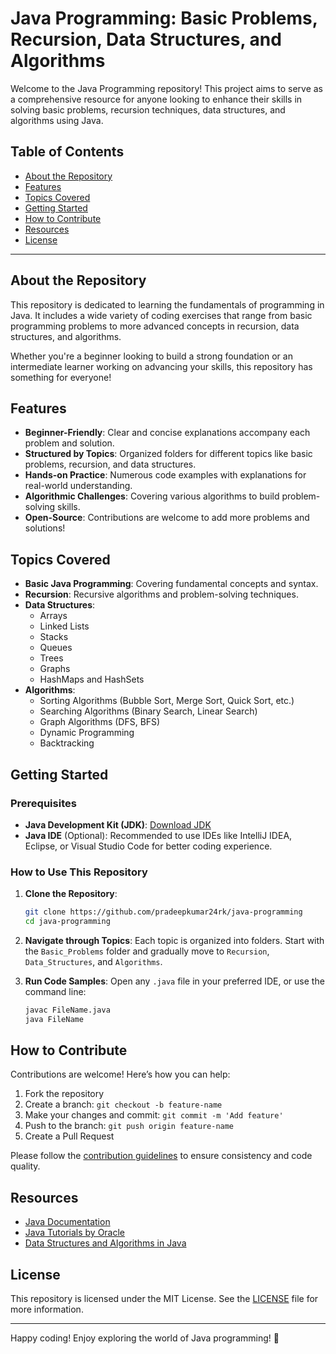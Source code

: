 # Java Programming: Basic Problems, Recursion, Data Structures, and Algorithms

Welcome to the Java Programming repository! This project aims to serve as a comprehensive resource for anyone looking to enhance their skills in solving basic problems, recursion techniques, data structures, and algorithms using Java.

## Table of Contents

- [About the Repository](#about-the-repository)
- [Features](#features)
- [Topics Covered](#topics-covered)
- [Getting Started](#getting-started)
- [How to Contribute](#how-to-contribute)
- [Resources](#resources)
- [License](#license)

---

## About the Repository

This repository is dedicated to learning the fundamentals of programming in Java. It includes a wide variety of coding exercises that range from basic programming problems to more advanced concepts in recursion, data structures, and algorithms.

Whether you're a beginner looking to build a strong foundation or an intermediate learner working on advancing your skills, this repository has something for everyone!

## Features

- **Beginner-Friendly**: Clear and concise explanations accompany each problem and solution.
- **Structured by Topics**: Organized folders for different topics like basic problems, recursion, and data structures.
- **Hands-on Practice**: Numerous code examples with explanations for real-world understanding.
- **Algorithmic Challenges**: Covering various algorithms to build problem-solving skills.
- **Open-Source**: Contributions are welcome to add more problems and solutions!

## Topics Covered

- **Basic Java Programming**: Covering fundamental concepts and syntax.
- **Recursion**: Recursive algorithms and problem-solving techniques.
- **Data Structures**:
  - Arrays
  - Linked Lists
  - Stacks
  - Queues
  - Trees
  - Graphs
  - HashMaps and HashSets
- **Algorithms**:
  - Sorting Algorithms (Bubble Sort, Merge Sort, Quick Sort, etc.)
  - Searching Algorithms (Binary Search, Linear Search)
  - Graph Algorithms (DFS, BFS)
  - Dynamic Programming
  - Backtracking

## Getting Started

### Prerequisites

- **Java Development Kit (JDK)**: [Download JDK](https://www.oracle.com/java/technologies/javase-jdk11-downloads.html)
- **Java IDE** (Optional): Recommended to use IDEs like IntelliJ IDEA, Eclipse, or Visual Studio Code for better coding experience.

### How to Use This Repository

1. **Clone the Repository**:
   ```bash
   git clone https://github.com/pradeepkumar24rk/java-programming
   cd java-programming
   ```

2. **Navigate through Topics**:
   Each topic is organized into folders. Start with the `Basic_Problems` folder and gradually move to `Recursion`, `Data_Structures`, and `Algorithms`.

3. **Run Code Samples**:
   Open any `.java` file in your preferred IDE, or use the command line:
   ```bash
   javac FileName.java
   java FileName
   ```

## How to Contribute

Contributions are welcome! Here’s how you can help:

1. Fork the repository
2. Create a branch: `git checkout -b feature-name`
3. Make your changes and commit: `git commit -m 'Add feature'`
4. Push to the branch: `git push origin feature-name`
5. Create a Pull Request

Please follow the [contribution guidelines](CONTRIBUTING.md) to ensure consistency and code quality.

## Resources

- [Java Documentation](https://docs.oracle.com/javase/8/docs/)
- [Java Tutorials by Oracle](https://docs.oracle.com/javase/tutorial/)
- [Data Structures and Algorithms in Java](https://www.geeksforgeeks.org/data-structures/)

## License

This repository is licensed under the MIT License. See the [LICENSE](LICENSE) file for more information.

---

Happy coding! Enjoy exploring the world of Java programming! 🎉
